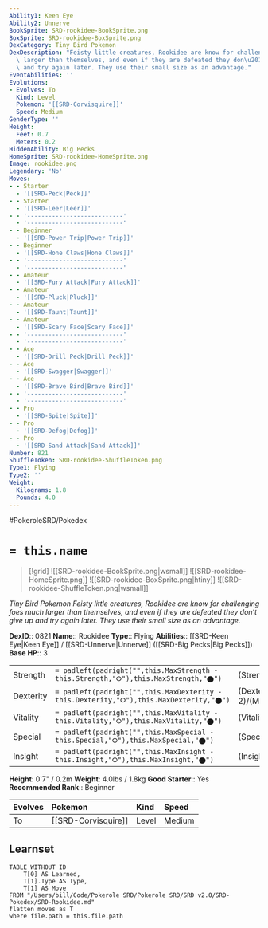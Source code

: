 ```yaml
---
Ability1: Keen Eye
Ability2: Unnerve
BookSprite: SRD-rookidee-BookSprite.png
BoxSprite: SRD-rookidee-BoxSprite.png
DexCategory: Tiny Bird Pokemon
DexDescription: "Feisty little creatures, Rookidee are know for challenging foes much\
  \ larger than themselves, and even if they are defeated they don\u2019t give up\
  \ and try again later. They use their small size as an advantage."
EventAbilities: ''
Evolutions:
- Evolves: To
  Kind: Level
  Pokemon: '[[SRD-Corvisquire]]'
  Speed: Medium
GenderType: ''
Height:
  Feet: 0.7
  Meters: 0.2
HiddenAbility: Big Pecks
HomeSprite: SRD-rookidee-HomeSprite.png
Image: rookidee.png
Legendary: 'No'
Moves:
- - Starter
  - '[[SRD-Peck|Peck]]'
- - Starter
  - '[[SRD-Leer|Leer]]'
- - '---------------------------'
  - '---------------------------'
- - Beginner
  - '[[SRD-Power Trip|Power Trip]]'
- - Beginner
  - '[[SRD-Hone Claws|Hone Claws]]'
- - '---------------------------'
  - '---------------------------'
- - Amateur
  - '[[SRD-Fury Attack|Fury Attack]]'
- - Amateur
  - '[[SRD-Pluck|Pluck]]'
- - Amateur
  - '[[SRD-Taunt|Taunt]]'
- - Amateur
  - '[[SRD-Scary Face|Scary Face]]'
- - '---------------------------'
  - '---------------------------'
- - Ace
  - '[[SRD-Drill Peck|Drill Peck]]'
- - Ace
  - '[[SRD-Swagger|Swagger]]'
- - Ace
  - '[[SRD-Brave Bird|Brave Bird]]'
- - '---------------------------'
  - '---------------------------'
- - Pro
  - '[[SRD-Spite|Spite]]'
- - Pro
  - '[[SRD-Defog|Defog]]'
- - Pro
  - '[[SRD-Sand Attack|Sand Attack]]'
Number: 821
ShuffleToken: SRD-rookidee-ShuffleToken.png
Type1: Flying
Type2: ''
Weight:
  Kilograms: 1.8
  Pounds: 4.0
---
```


#PokeroleSRD/Pokedex

# `= this.name`

> [!grid]
> ![[SRD-rookidee-BookSprite.png|wsmall]]
> ![[SRD-rookidee-HomeSprite.png]]
> ![[SRD-rookidee-BoxSprite.png|htiny]]
> ![[SRD-rookidee-ShuffleToken.png|wsmall]]


*Tiny Bird Pokemon*
*Feisty little creatures, Rookidee are know for challenging foes much larger than themselves, and even if they are defeated they don’t give up and try again later. They use their small size as an advantage.*

**DexID**:: 0821
**Name**:: Rookidee
**Type**:: Flying
**Abilities**:: [[SRD-Keen Eye|Keen Eye]] / [[SRD-Unnerve|Unnerve]] ([[SRD-Big Pecks|Big Pecks]])
**Base HP**:: 3

|           |                                                                                        |                                          |
| --------- | -------------------------------------------------------------------------------------- | ---------------------------------------- |
| Strength  | `= padleft(padright("",this.MaxStrength - this.Strength,"⭘"),this.MaxStrength,"⬤")`    | (Strength::2)/(MaxStrength::4)   |
| Dexterity | `= padleft(padright("",this.MaxDexterity - this.Dexterity,"⭘"),this.MaxDexterity,"⬤")` | (Dexterity:: 2)/(MaxDexterity::4) |
| Vitality  | `= padleft(padright("",this.MaxVitality - this.Vitality,"⭘"),this.MaxVitality,"⬤")`    | (Vitality::1)/(MaxVitality::3)   |
| Special   | `= padleft(padright("",this.MaxSpecial - this.Special,"⭘"),this.MaxSpecial,"⬤")`       | (Special::1)/(MaxSpecial::3)     |
| Insight   | `= padleft(padright("",this.MaxInsight - this.Insight,"⭘"),this.MaxInsight,"⬤")`       | (Insight::1)/(MaxInsight::3)     |

**Height**: 0'7" / 0.2m
**Weight**: 4.0lbs / 1.8kg
**Good Starter**:: Yes
**Recommended Rank**:: Beginner

| Evolves   | Pokemon             | Kind   | Speed   |
|:----------|:--------------------|:-------|:--------|
| To        | [[SRD-Corvisquire]] | Level  | Medium  |

## Learnset

```dataview
TABLE WITHOUT ID
    T[0] AS Learned,
    T[1].Type AS Type,
    T[1] AS Move
FROM "/Users/bill/Code/Pokerole SRD/Pokerole SRD/SRD v2.0/SRD-Pokedex/SRD-Rookidee.md"
flatten moves as T
where file.path = this.file.path
```
